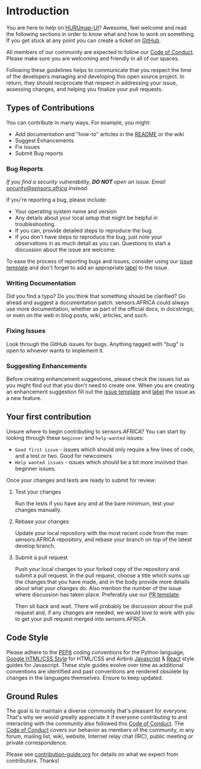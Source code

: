 # Introduction

You are here to help on [HURUmap-UI](https://codeforafrica.github.io/Hurumap-UI/)? Awesome, feel welcome and read the following
sections in order to know what and how to work on something. If you get stuck
at any point you can create a ticket on
[GitHub](https://github.com/CodeForAfricaLabs/sensors.AFRICA/issues).

All members of our community are expected to follow our
[Code of Conduct](https://www.contributor-covenant.org/version/1/4/code-of-conduct). Please make
sure you are welcoming and friendly in all of our spaces.

Following these guidelines helps to communicate that you respect the time of
the developers managing and developing this open source project. In return,
they should reciprocate that respect in addressing your issue, assessing
changes, and helping you finalize your pull requests.

## Types of Contributions

You can contribute in many ways. For example, you might:

- Add documentation and "how-to" articles in the [README](README.md) or the wiki
- Suggest Enhancements
- Fix issues
- Submit Bug reports

### Bug Reports

_If you find a security vulnerability, **DO NOT** open an issue. Email
[security@sensors.africa](mailto:security@sensors.africa) instead._

If you're reporting a bug, please include:

- Your operating system name and version
- Any details about your local setup that might be helpful in troubleshooting.
- If you can, provide detailed steps to reproduce the bug.
- If you don't have steps to reproduce the bug, just note your observations in
  as much detail as you can. Questions to start a discussion about the issue
  are welcome.

To ease the process of reporting bugs and issues, consider using our
[issue template](https://github.com/CodeForAfricaLabs/sensors.AFRICA/blob/master/.github/ISSUE_TEMPLATE.md)
and don't forget to add an appropriate
[label](https://help.github.com/articles/creating-a-label/) to the issue.

### Writing Documentation

Did you find a typo? Do you think that something should be clarified? Go ahead
and suggest a documentation patch. sensors.AFRICA could always use more documentation,
whether as part of the official docs, in docstrings, or even on the web in blog
posts, wiki, articles, and such.

### Fixing Issues

Look through the GitHub issues for bugs. Anything tagged with "bug" is open to
whoever wants to implement it.

### Suggesting Enhancements

Before creating enhancement suggestions, please check the issues list as you
might find out that you don't need to create one. When you are creating an
enhancement suggestion fill out the
[issue template](https://github.com/CodeForAfricaLabs/sensors.AFRICA/blob/master/.github/ISSUE_TEMPLATE.md)
and [label](https://help.github.com/articles/creating-a-label/) the issue as a
new feature.

## Your first contribution

Unsure where to begin contributing to sensors.AFRICA? You can start by looking through
these `beginner` and `help-wanted` issues:

- `Good first issue` - issues which should only require a few lines of code, and a
  test or two. Good for newcomers
- `Help wanted issues` - issues which should be a bit more involved than beginner
  issues.

Once your changes and tests are ready to submit for review:

1. Test your changes

   Run the tests if you have any and at the bare minimum, test your changes
   manually.

2. Rebase your changes

   Update your local repository with the most recent code from the main sensors.AFRICA
   repository, and rebase your branch on top of the latest develop branch.

3. Submit a pull request

   Push your local changes to your forked copy of the repository and submit a
   pull request. In the pull request, choose a title which sums up the changes
   that you have made, and in the body provide more details about what your
   changes do. Also mention the number of the issue where discussion has taken
   place. Preferably use our
   [PR template](https://github.com/CodeForAfricaLabs/sensors.AFRICA/blob/master/.github/PULL_REQUEST_TEMPLATE.md).

   Then sit back and wait. There will probably be discussion about the pull
   request and, if any changes are needed, we would love to work with you to
   get your pull request merged into sensors.AFRICA.

## Code Style

Please adhere to the [PEP8](https://www.python.org/dev/peps/pep-0008/)
coding conventions for the Python language,
[Google HTML/CSS Style](https://google.github.io/styleguide/htmlcssguide.html) for HTML/CSS and
Airbnb [Javascript](https://github.com/airbnb/javascript) &amp; [React](https://github.com/airbnb/javascript/tree/master/react) style guides for Javascript.
These style guides evolve over time as additional conventions are identified
and past conventions are rendered obsolete by changes in the languages themselves.
Ensure to keep updated.

## Ground Rules

The goal is to maintain a diverse community that's pleasant for everyone.
That's why we would greatly appreciate it if everyone contributing to and
interacting with the community also followed this
[Code of Conduct](https://www.contributor-covenant.org/version/1/4/code-of-conduct).
The [Code of Conduct](https://www.contributor-covenant.org/version/1/4/code-of-conduct) covers our
behavior as members of the community, in any forum, mailing list, wiki, website,
Internet relay chat (IRC), public meeting or private correspondence.

Please see [contribution-guide.org](http://www.contribution-guide.org) for details on what we expect from contributors. Thanks!
